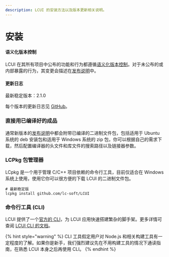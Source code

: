 ```yaml
---
description: LCUI 的安装方法以及版本更新相关说明。
---
```


# 安装

#### 语义化版本控制 <a id="&#x8BED;&#x4E49;&#x5316;&#x7248;&#x672C;&#x63A7;&#x5236;"></a>

LCUI 在其所有项目中公布的功能和行为都遵循[语义化版本控制](https://semver.org/lang/zh-CN/)。对于未公布的或内部暴露的行为，其变更会描述在[发布说明](https://github.com/lc-soft/LCUI/releases)中。

#### 更新日志 <a id="&#x66F4;&#x65B0;&#x65E5;&#x5FD7;"></a>

最新稳定版本：2.1.0

每个版本的更新日志见 [GitHub](https://github.com/lc-soft/LCUI/releases)。

### 直接用已编译好的成品

通常新版本的[发布说明](https://github.com/lc-soft/LCUI/releases)中都会附带已编译的二进制文件包，包括适用于 Ubuntu 系统的 deb 安装包和适用于 Windows 系统的 zip 包，你可以根据自己的需求下载，然后配置编译器的头文件和库文件的搜索路径以及链接器参数。

### LCPkg 包管理器

LCpkg 是一个用于管理 C/C++ 项目依赖的命令行工具，目前仅适合在 Windows 系统上使用，使用它你可以很方便的下载 LCUI 的二进制文件包。

```text
# 最新稳定版
lcpkg install github.com/lc-soft/LCUI
```

### 命令行工具 \(CLI\)

LCUI 提供了一个[官方的 CLI](https://github.com/lc-ui/lcui-cli)，为 LCUI 应用快速搭建繁杂的脚手架。更多详情可查阅 [LCUI CLI 的文档](https://github.com/lc-ui/lcui-cli)。

{% hint style="warning" %}
CLI 工具假定用户对 Node.js 和相关构建工具有一定程度的了解。如果你是新手，我们强烈建议先在不用构建工具的情况下通读指南，在熟悉 LCUI 本身之后再使用 CLI。
{% endhint %}



